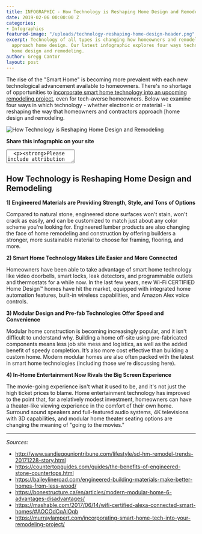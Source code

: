 ```yaml
---
title: INFOGRAPHIC - How Technology is Reshaping Home Design and Remodeling
date: 2019-02-06 00:00:00 Z
categories:
- Infographics
featured-image: "/uploads/technology-reshaping-home-design-header.png"
excerpt: Technology of all types is changing how homeowners and remodeling contractors
  approach home design. Our latest infographic explores four ways technology is reshaping
  home design and remodeling.
author: Gregg Cantor
layout: post
---
```


The rise of the "Smart Home" is becoming more prevalent with each new technological advancement available to homeowners. There's no shortage of opportunities to [incorporate smart home technology into an upcoming remodeling project](/incorporating-smart-home-tech-into-your-remodeling-project/), even for tech-averse homeowners. Below we examine four ways in which technology - whether electronic or material - is reshaping the way that homeowners and contractors approach [home design and remodeling.

![How Technology is Reshaping Home Design and Remodeling](/uploads/infographic-technology-reshaping-home-design-remodeling.png "{{ page.title }}")

**Share this infographic on your site**
<textarea>
  <p><strong>Please include attribution to <a href="https://www.murraylampert.com/">Murray Lampert Design, Build, Remodel</a> with this infographic.</strong></p><p><a href="https://www.murraylampert.com/infographic-how-technology-is-reshaping-home-design-and-remodeling/"><img src="https://www.murraylampert.com/uploads/infographic-technology-reshaping-home-design-remodelings.png" alt="how technology is reshaping home design and remodeling infographic" title="{{ page.title }}" width="802" height="4909" border="0" /></a></p>
</textarea>

## How Technology is Reshaping Home Design and Remodeling

**1) Engineered Materials are Providing Strength, Style, and Tons of Options**

Compared to natural stone, engineered stone surfaces won't stain, won't crack as easily, and can be customized to match just about any color scheme you're looking for. Engineered lumber products are also changing the face of home remodeling and construction by offering builders a stronger, more sustainable material to choose for framing, flooring, and more.

**2) Smart Home Technology Makes Life Easier and More Connected**

Homeowners have been able to take advantage of smart home technology like video doorbells, smart locks, leak detectors, and programmable outlets and thermostats for a while now. In the last few years, new Wi-Fi CERTIFIED Home Design™ homes have hit the market, equipped with integrated home automation features, built-in wireless capabilities, and Amazon Alex voice controls.

**3) Modular Design and Pre-fab Technologies Offer Speed and Convenience**

Modular home construction is becoming increasingly popular, and it isn't difficult to understand why. Building a home off-site using pre-fabricated components means less job site mess and logistics, as well as the added benefit of speedy completion. It’s also more cost effective than building a custom home. Modern modular homes are also often packed with the latest in smart home technologies (including those we're discussing here).

**4) In-Home Entertainment Now Rivals the Big Screen Experience**

The movie-going experience isn't what it used to be, and it's not just the high ticket prices to blame. Home entertainment technology has improved to the point that, for a relatively modest investment, homeowners can have a theater-like viewing experience in the comfort of their own home. Surround sound speakers and full-featured audio systems, 4K televisions with 3D capabilities, and modular home theater seating options are changing the meaning of "going to the movies."

---

_Sources:_
- http://www.sandiegouniontribune.com/lifestyle/sd-hm-remodel-trends-20171228-story.html
- https://countertopguides.com/guides/the-benefits-of-engineered-stone-countertops.html
- https://baileylineroad.com/engineered-building-materials-make-better-homes-from-less-wood/
- https://bonestructure.ca/en/articles/modern-modular-home-6-advantages-disadvantages/
- https://mashable.com/2017/06/14/wifi-certified-alexa-connected-smart-homes/#AOCOdCqAlOqb
- https://murraylampert.com/incorporating-smart-home-tech-into-your-remodeling-project/
